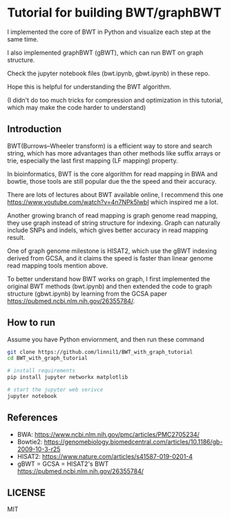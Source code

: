 # Tutorial for building BWT/graphBWT

I implemented the core of BWT in Python and visualize each step at the same time.

I also implemented graphBWT (gBWT), which can run BWT on graph structure.

Check the jupyter notebook files (bwt.ipynb, gbwt.ipynb) in these repo.

Hope this is helpful for understanding the BWT algorithm.

(I didn't do too much tricks for compression and optimization in this tutorial,
which may make the code harder to understand)


## Introduction

BWT(Burrows–Wheeler transform) is a efficient way to store and search string,
which has more advantages than other methods like suffix arrays or trie,
especially the last first mapping (LF mapping) property.

In bioinformatics, BWT is the core algorithm for read mapping in BWA and bowtie,
those tools are still popular due the the speed and their accuracy.

There are lots of lectures about BWT available online,
I recommend this one https://www.youtube.com/watch?v=4n7NPk5lwbI which inspired me a lot.

Another growing branch of read mapping is graph genome read mapping,
they use graph instead of string structure for indexing.
Graph can naturally include SNPs and indels,
which gives better accuracy in read mapping result.

One of graph genome milestone is HISAT2, which use the gBWT indexing derived from GCSA,
and it claims the speed is faster than linear genome read mapping tools mention above.

To better understand how BWT works on graph,
I first implemented the original BWT methods (bwt.ipynb) and then
extended the code to graph structure (gbwt.ipynb)
by learning from the GCSA paper https://pubmed.ncbi.nlm.nih.gov/26355784/.


## How to run

Assume you have Python enviornment, and then run these command

``` bash
git clone https://github.com/linnil1/BWT_with_graph_tutorial
cd BWT_with_graph_tutorial

# install requirements
pip install jupyter networkx matplotlib

# start the jupyter web serivce
jupyter notebook
```


## References

* BWA: https://www.ncbi.nlm.nih.gov/pmc/articles/PMC2705234/
* Bowtie2: https://genomebiology.biomedcentral.com/articles/10.1186/gb-2009-10-3-r25
* HISAT2: https://www.nature.com/articles/s41587-019-0201-4
* gBWT = GCSA = HISAT2's BWT https://pubmed.ncbi.nlm.nih.gov/26355784/


## LICENSE
MIT
